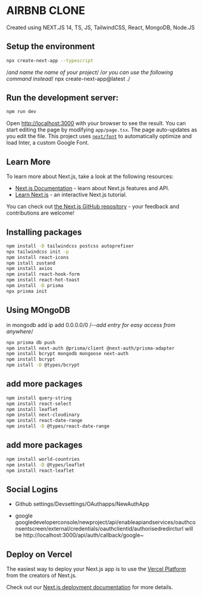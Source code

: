 # AIRBNB CLONE
Created using NEXT.JS 14, TS, JS, TailwindCSS, React, MongoDB, Node.JS

## Setup  the environment
```bash
npx create-next-app --typescript
```

/*and name the name of your project*/
/*or you can use the following command instead*/
npx create-next-app@latest ./

## Run the development server:

```bash
npm run dev
```
Open [http://localhost:3000](http://localhost:3000) with your browser to see the result.
You can start editing the page by modifying `app/page.tsx`. The page auto-updates as you edit the file.
This project uses [`next/font`](https://nextjs.org/docs/basic-features/font-optimization) to automatically optimize and load Inter, a custom Google Font.

## Learn More

To learn more about Next.js, take a look at the following resources:

- [Next.js Documentation](https://nextjs.org/docs) - learn about Next.js features and API.
- [Learn Next.js](https://nextjs.org/learn) - an interactive Next.js tutorial.

You can check out [the Next.js GitHub repository](https://github.com/vercel/next.js/) - your feedback and contributions are welcome!

## Installing packages
```bash
npm install -D tailwindcss postcss autoprefixer
npx tailwindcss init -p
npm install react-icons
npm istall zustand
npm install axios
npm install react-hook-form
npm install react-hot-toast
npm install -D prisma
npx prisma init
```
## Using MOngoDB
in mongodb add ip add 0.0.0.0/0 /*--add entry for easy access from anywhere*/

```bash
npx prisma db push
npm install next-auth @prisma/client @next-auth/prisma-adapter
npm install bcrypt mongodb mongoose next-auth
npm install bcrypt
npm istall -D @types/bcrypt
```

## add more packages
```bash
npm install query-string
npm install react-select
npm install leaflet
npm install next-cloudinary
npm install react-date-range
npm install -D @types/react-date-range
```

## add more packages
```bash
npm install world-countries
npm install -D @types/leaflet
npm install react-leaflet
```
## Social Logins
* Github
settings/Devsettings/OAuthapps/NewAuthApp

* google
googledeveloperconsole/newproject/api/enableapiandservices/oauthconsentscreen/external/credentials/oauthclientid/authorisedredircturl will be http://localhost:3000/api/auth/callback/google~

## Deploy on Vercel

The easiest way to deploy your Next.js app is to use the [Vercel Platform](https://vercel.com/new?utm_medium=default-template&filter=next.js&utm_source=create-next-app&utm_campaign=create-next-app-readme) from the creators of Next.js.

Check out our [Next.js deployment documentation](https://nextjs.org/docs/deployment) for more details.
